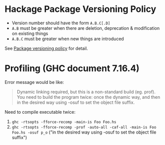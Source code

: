 # Hackage Package Versioning Policy

* Version number should have the form `A.B.C[.D]`
* `A.B` must be greater when there are deletion, deprecation & modification on existing things
* `A.B.C` must be greater when new things are introduced

See [Package versioning policy](http://www.haskell.org/haskellwiki/Package_versioning_policy)
for detail.

# Profiling (GHC document 7.16.4)

Error message would be like:

> Dynamic linking required, but this is a non-standard build (eg. prof).
> You need to build the program twice: once the dynamic way, and then
> in the desired way using -osuf to set the object file suffix.

Need to compile executable twice:

1. `ghc -rtsopts -fforce-recomp -main-is Foo Foo.hs`
2. `ghc -rtsopts -fforce-recomp -prof -auto-all -caf-all -main-is Foo Foo.hs -osuf p_o` ("in the desired way using -osuf to set the object file suffix")
